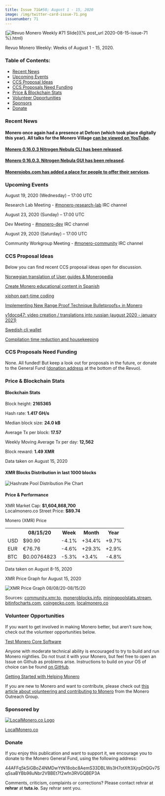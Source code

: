 ```yaml
---
title: Issue 71&#58; August 1 - 15, 2020
image: /img/twitter-card-issue-71.png
issuenumber: 71
---
```

[<img src="/img/img-issue71.png" alt="Revuo Monero Weekly #71 Slide" class="img-lead">]({% post_url 2020-08-15-issue-71 %}.html)

<p class="text-lead">Revuo Monero Weekly: Weeks of August 1 - 15, 2020.</p>
<!--more-->

<h3>Table of Contents:</h3>
<ul class="contents">
    <li><a href="#news">Recent News</a></li>
    <li><a href="#events">Upcoming Events</a></li>
    <li><a href="#ideas">CCS Proposal Ideas</a></li>
    <li><a href="#proposals">CCS Proposals Need Funding</a></li>
    <li><a href="#stats">Price & Blockchain Stats</a></li>
    <li><a href="#volunteer">Volunteer Opportunities</a></li>
    <li><a href="#sponsor">Sponsors</a></li>
    <li><a href="#donate">Donate</a></li>
</ul>

<h3 id="news">Recent News</h3>

<div class="newsbyte">
    <h4>Monero once again had a presence at Defcon (which took place digitally this year). All talks for the Monero Village <a href="https://www.youtube.com/playlist?list=PLsSYUeVwrHBn43BwoeplKKdJDFJFGH-9_" target="_blank">can be viewed on YouTube</a>.</h4>
</div>

<div class="newsbyte">
    <h4><a href="https://web.getmonero.org/2020/08/07/monero-0.16.0.3-released.html" target="_blank">Monero 0.16.0.3 Nitrogen Nebula CLI has been released</a>.</h4>
</div>

<div class="newsbyte">
    <h4><a href="https://web.getmonero.org/2020/08/09/monero-GUI-0.16.0.3-released.html" target="_blank">Monero 0.16.0.3. Nitrogen Nebula GUI has been released</a>.</h4>
</div>

<div class="newsbyte">
    <h4><a href="https://www.reddit.com/r/Monero/comments/i8gzbr/announcing_monero_services_on_monerojobscom/" target="_blank">Monerojobs.com has added a place for people to offer their services</a>.</h4>
</div>


<h3 id="events">Upcoming Events</h3>

<div class="event">
    <p class="date" markdown="1">August 19, 2020 (Wednesday) – 17:00 UTC</p>
    <p markdown="1">Research Lab Meeting - <a href="irc://chat.freenode.net/#monero-research-lab" target="_blank">#monero-research-lab</a> IRC channel</p>
</div>

<div class="event">
    <p class="date" markdown="1">August 23, 2020 (Sunday) – 17:00 UTC</p>
    <p markdown="1">Dev Meeting - <a href="irc://chat.freenode.net/#monero-dev" target="_blank">#monero-dev</a> IRC channel</p>
</div>

<div class="event">
    <p class="date" markdown="1">August 29, 2020 (Saturday) – 17:00 UTC</p>
    <p markdown="1">Community Workgroup Meeting - <a href="irc://chat.freenode.net/#monero-community" target="_blank">#monero-community</a> IRC channel</p>
</div>

<h3 id="ideas">CCS Proposal Ideas</h3>

<p>Below you can find recent CCS proposal ideas open for discussion.</p>

<div class="proposal">
<p><a href="https://repo.getmonero.org/monero-project/ccs-proposals/-/merge_requests/160" target="_blank">Norwegian translation of User guides & Moneropedia</a></p>
</div>

<div class="proposal">
<p><a href="https://repo.getmonero.org/monero-project/ccs-proposals/-/merge_requests/159" target="_blank">Create Monero educational content in Spanish</a></p>
</div>

<div class="proposal">
<p><a href="https://repo.getmonero.org/monero-project/ccs-proposals/-/merge_requests/157" target="_blank">xiphon part-time coding</a></p>
</div>

<div class="proposal">
<p><a href="https://repo.getmonero.org/monero-project/ccs-proposals/-/merge_requests/156" target="_blank">Implementing New Range Proof Technique Bulletproofs+ in Monero</a></p>
</div>

<div class="proposal">
<p><a href="https://repo.getmonero.org/monero-project/ccs-proposals/-/merge_requests/154" target="_blank">v1docq47: video creation / translations into russian (august 2020 - january 2021)</a></p>
</div>

<div class="proposal">
<p><a href="https://repo.getmonero.org/monero-project/ccs-proposals/-/merge_requests/147" target="_blank">Swedish cli wallet</a></p>
</div>

<div class="proposal">
<p><a href="https://repo.getmonero.org/monero-project/ccs-proposals/-/merge_requests/138" target="_blank">Compilation time reduction and housekeeping</a></p>
</div>

<h3 id="proposals">CCS Proposals Need Funding</h3>

<p>None. All funded! But keep a look out for proposals in the future, or donate to the General Fund (<a href="#donate">donation address</a> at the bottom of the Revuo).</p>

<h3 id="stats">Price & Blockchain Stats</h3>

<h4 class="stat">Blockchain Stats</h4>

<div class="bcstats">
    <p>Block height: <b>2165365</b></p>
    <p>Hash rate: <b>1.417 GH/s</b></p>
    <p>Median block size: <b>24.0 kB</b></p>
    <p>Average Tx per block: <b>17.57</b></p>
    <p>Weekly Moving Average Tx per day: <b>12,562</b></p>
    <p>Block reward: <b>1.49 XMR</b></p>
</div>
<p class="note">Data taken on August 15, 2020</p>

<h4 class="stat">XMR Blocks Distribution in last 1000 blocks</h4>
<p><img src="/img/hashrate-pool-distribution-0815.png" alt="Hashrate Pool Distribution Pie Chart"/></p>

<h4 class="stat">Price & Performance</h4>

<div class="price-intro">XMR Market Cap: <b>$1,604,868,700</b><br>Localmonero.co Street Price: <b>$89.74</b></div>

<p class="table-title">Monero (XMR) Price</p>
<table class="price-table">
  <tr class="row1">
    <th></th>
    <th>08/15/20</th>
    <th>Week</th>
    <th>Month</th>
    <th>Year</th>
  </tr>
  <tr>
    <td data-th="XMR to">USD</td>
    <td data-th="08/15/20">$90.90</td>
    <td data-th="Week" class="red">-4.1%</td>
    <td data-th="Month" class="green">+34.4%</td>
    <td data-th="Year" class="green">+9.7%</td>
  </tr>
  <tr class="row3">
    <td data-th="XMR to">EUR</td>
    <td data-th="08/15/20">€76.76</td>
    <td data-th="Week" class="red">-4.6%</td>
    <td data-th="Month" class="green">+29.3%</td>
    <td data-th="Year" class="green">+2.9%</td>
  </tr>
  <tr>
    <td data-th="XMR to">BTC</td>
    <td data-th="08/15/20">₿0.00764823</td>
    <td data-th="Week" class="red">-5.3%</td>
    <td data-th="Month" class="green">+3.4%</td>
    <td data-th="Year" class="red">-4.8%</td>
  </tr>
</table>
<p class="note">Data taken on August 8-15, 2020</p>

<p class="table-title">XMR Price Graph for August 15, 2020</p>

![XMR Price Graph 08/08/20-08/15/20](/img/weekly-chart-0815.png "XMR Price Graph 08/08/20-08/15/20") 

Sources: <a href="https://community.xmr.to/explorer/mainnet/" target="_blank">community.xmr.to</a>, <a href="https://moneroblocks.info/stats/transaction-stats" target="_blank">moneroblocks.info</a>, <a href="https://miningpoolstats.stream/monero" target="_blank">miningpoolstats.stream</a>, <a href="https://bitinfocharts.com/monero/" target="_blank">bitinfocharts.com</a>, <a href="https://www.coingecko.com/" target="_blank">coingecko.com</a>, <a href="https://localmonero.co/" target="_blank">localmonero.co</a>

<h3 id="volunteer">Volunteer Opportunities</h3>

<p>If you want to get involved in making Monero better, but aren’t sure how, check out the volunteer opportunities below.</p>

<div class="newsbyte">
    <p class="date"><a href="https://github.com/monero-project/monero" target="_blank">Test Monero Core Software</a></p>
    <p>Anyone with moderate technical ability is encouraged to try to build and run Monero nightlies. Do not trust it with your Monero, but feel free to open an Issue on Github as problems arise. Instructions to build on your OS of choice can be found <a href="https://github.com/monero-project/monero#compiling-monero-from-source" target="_blank">on GitHub</a>. </p>
</div>

<div class="newsbyte">
    <p class="date"><a href="https://github.com/monero-project/monero" target="_blank">Getting Started with Helping Monero</a></p>
    <p>If you are new to Monero and want to contribute, please check out <a href="https://www.monerooutreach.org/stories/getting-started-helping-monero.php" target="_blank">this article about volunteering and contributing to Monero</a> from the Monero Outreach Group. </p>
</div>

<h3 id="sponsor">Sponsored by</h3>

<p><a href="https://localmonero.co/" target="_blank"><img src="/img/localmonero-logo.png" alt="LocalMonero.co Logo" class="localmonero"></a></p>

<p class="text-center"><a href="https://localmonero.co/" target="_blank">LocalMonero.co</a></p>

<h3 id="donate">Donate</h3>

<p markdown="1">If you enjoy this publication and want to support it, we encourage you to donate to the Monero General Fund, using the following address:</p>

<p class="address" markdown="1">44AFFq5kSiGBoZ4NMDwYtN18obc8AemS33DBLWs3H7otXft3XjrpDtQGv7SqSsaBYBb98uNbr2VBBEt7f2wfn3RVGQBEP3A</p>

<!--p><a href="monero:44AFFq5kSiGBoZ4NMDwYtN18obc8AemS33DBLWs3H7otXft3XjrpDtQGv7SqSsaBYBb98uNbr2VBBEt7f2wfn3RVGQBEP3A" class="qr"><img src="/img/donate-monero.png"></a></p-->

Comments, criticism, complaints or corrections? Please contact rehrar at **rehrar** at **tuta.io**. Say rehrar sent you.